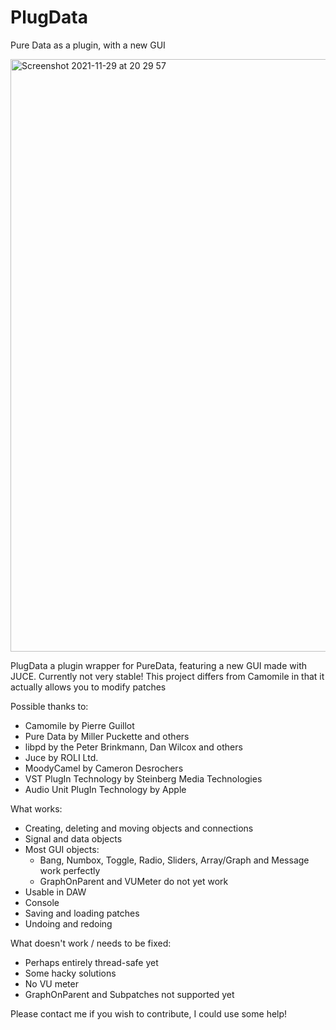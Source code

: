 # PlugData
Pure Data as a plugin, with a new GUI

<img width="948" alt="Screenshot 2021-11-29 at 20 29 57" src="https://user-images.githubusercontent.com/44585538/143930579-2af7e038-4dd9-4c71-9b02-2c9f16c13538.png">



PlugData a plugin wrapper for PureData, featuring a new GUI made with JUCE. Currently not very stable!
This project differs from Camomile in that it actually allows you to modify patches

Possible thanks to:

- Camomile by Pierre Guillot
- Pure Data by Miller Puckette and others
- libpd by the Peter Brinkmann, Dan Wilcox and others
- Juce by ROLI Ltd.
- MoodyCamel by Cameron Desrochers
- VST PlugIn Technology by Steinberg Media Technologies
- Audio Unit PlugIn Technology by Apple

What works:
- Creating, deleting and moving objects and connections
- Signal and data objects
- Most GUI objects:
  - Bang, Numbox, Toggle, Radio, Sliders, Array/Graph and Message work perfectly
  - GraphOnParent and VUMeter do not yet work
- Usable in DAW
- Console
- Saving and loading patches
- Undoing and redoing


What doesn't work / needs to be fixed:
- Perhaps entirely thread-safe yet
- Some hacky solutions
- No VU meter
- GraphOnParent and Subpatches not supported yet


Please contact me if you wish to contribute, I could use some help!
